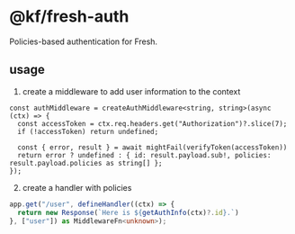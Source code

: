 # @kf/fresh-auth

Policies-based authentication for Fresh.

## usage

1. create a middleware to add user information to the context

```tsx
const authMiddleware = createAuthMiddleware<string, string>(async (ctx) => {
  const accessToken = ctx.req.headers.get("Authorization")?.slice(7);
  if (!accessToken) return undefined;

  const { error, result } = await mightFail(verifyToken(accessToken))
  return error ? undefined : { id: result.payload.sub!, policies: result.payload.policies as string[] };
});
```

2. create a handler with policies

```ts
app.get("/user", defineHandler((ctx) => {
  return new Response(`Here is ${getAuthInfo(ctx)?.id}.`)
}, ["user"]) as MiddlewareFn<unknown>);
```
